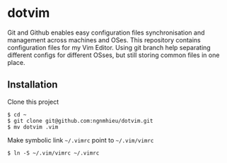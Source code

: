 dotvim
======
Git and Github enables easy configuration files synchronisation and management across machines and OSes.
This repository contains configuration files for my Vim Editor. Using git branch help separating different configs for different OSses, but still storing common files in one place.

Installation
------------

Clone this project
```
$ cd ~
$ git clone git@github.com:ngnmhieu/dotvim.git
$ mv dotvim .vim
```

Make symbolic link `~/.vimrc` point to `~/.vim/vimrc`
```
$ ln -S ~/.vim/vimrc ~/.vimrc
```

